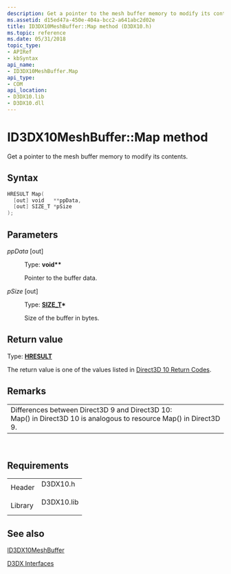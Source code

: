 ```yaml
---
description: Get a pointer to the mesh buffer memory to modify its contents.
ms.assetid: d15ed47a-450e-404a-bcc2-a641abc2d02e
title: ID3DX10MeshBuffer::Map method (D3DX10.h)
ms.topic: reference
ms.date: 05/31/2018
topic_type: 
- APIRef
- kbSyntax
api_name: 
- ID3DX10MeshBuffer.Map
api_type: 
- COM
api_location: 
- D3DX10.lib
- D3DX10.dll
---
```


# ID3DX10MeshBuffer::Map method

Get a pointer to the mesh buffer memory to modify its contents.

## Syntax


```C++
HRESULT Map(
  [out] void   **ppData,
  [out] SIZE_T *pSize
);
```



## Parameters

<dl> <dt>

*ppData* \[out\]
</dt> <dd>

Type: **void\*\***

Pointer to the buffer data.

</dd> <dt>

*pSize* \[out\]
</dt> <dd>

Type: **[**SIZE\_T**](../winprog/windows-data-types.md)\***

Size of the buffer in bytes.

</dd> </dl>

## Return value

Type: **[**HRESULT**](https://msdn.microsoft.com/library/Bb401631(v=MSDN.10).aspx)**

The return value is one of the values listed in [Direct3D 10 Return Codes](d3d10-graphics-reference-returnvalues.md).

## Remarks



|                                                                                                                                          |
|------------------------------------------------------------------------------------------------------------------------------------------|
| Differences between Direct3D 9 and Direct3D 10:<br/> Map() in Direct3D 10 is analogous to resource Map() in Direct3D 9.<br/> |



 

## Requirements



|                    |                                                                                       |
|--------------------|---------------------------------------------------------------------------------------|
| Header<br/>  | <dl> <dt>D3DX10.h</dt> </dl>   |
| Library<br/> | <dl> <dt>D3DX10.lib</dt> </dl> |



## See also

<dl> <dt>

[ID3DX10MeshBuffer](id3dx10meshbuffer.md)
</dt> <dt>

[D3DX Interfaces](d3d10-graphics-reference-d3dx10-interfaces.md)
</dt> </dl>

 

 
